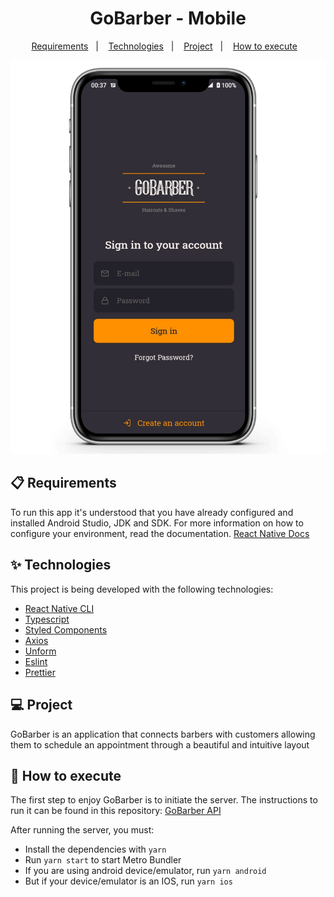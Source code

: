 <h1 align="center">GoBarber - Mobile</h1>

<p align="center">
  <a href="#-requirements">Requirements</a>&nbsp;&nbsp;&nbsp;|&nbsp;&nbsp;&nbsp;
  <a href="#-technologies">Technologies</a>&nbsp;&nbsp;&nbsp;|&nbsp;&nbsp;&nbsp;
  <a href="#-project">Project</a>&nbsp;&nbsp;&nbsp;|&nbsp;&nbsp;&nbsp;
  <a href="#-how-to-execute">How to execute</a>&nbsp;&nbsp;&nbsp;
</p>

![Sign in screen on Iphone ](./.github/preview.png)

## 📋 Requirements
To run this app it's understood that you have already configured and installed Android Studio, JDK and SDK. For more information on how to configure your environment, read the documentation.
[React Native Docs](https://reactnative.dev/docs/environment-setup)

## ✨ Technologies

This project is being developed with the following technologies:

- [React Native CLI](https://github.com/facebook/react-native)
- [Typescript](https://github.com/microsoft/TypeScript)
- [Styled Components](https://github.com/styled-components/styled-components)
- [Axios](https://github.com/axios/axios)
- [Unform](https://github.com/unform/unform)
- [Eslint](https://github.com/eslint/eslint)
- [Prettier](https://github.com/prettier/prettier)

## 💻 Project

GoBarber is an application that connects barbers with customers allowing them to schedule an appointment through a beautiful and intuitive layout

## 🚀 How to execute
The first step to enjoy GoBarber is to initiate the server. The instructions to run it can be found in this repository: [GoBarber API](https://github.com/gcrodrigues/gobarber-api)

After running the server, you must:
- Install the dependencies with `yarn`
- Run `yarn start` to start Metro Bundler
- If you are using android device/emulator, run `yarn android`
- But if your device/emulator is an IOS, run `yarn ios`
